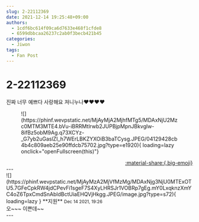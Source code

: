 ```yaml
---
slug: 2-22112369
date: 2021-12-14 19:25:48+09:00
authors:
  - 1cdf6bc614f09ca6d7633e468f1cfde8
  - 6599dbbcaa26237c2ab0f3becb421b45
categories:
  - Jiwon
tags:
  - Fan Post
---
```


# 2-22112369

<div class="post-container" markdown="1">
<div class="content-container md-sidebar__scrollwrap" markdown="1">

진짜 너무 예쁘다 사랑해요 져니누나❤❤❤❤
<figure markdown="1">
![](https://phinf.wevpstatic.net/MjAyMjA2MjhfMTg5/MDAxNjU2Mzc0MTM3MTE4.bVu-iBRRMtlrwb2JUPBjpMpnJBkvglw-8ifBz5obM9Ag.q73XCYz-_G7yb2uGaslZI_h7WErLBKZYXOiB3baTCysg.JPEG/04129428cb4b4c809aeb25e90ffdcb75702.jpg?type=e1920){ loading=lazy onclick="openFullscreen(this)"}
</figure>


</div>
</div>

<div style="text-align: right;" markdown="1">
<a href="https://weverse.io/fromis9/fanpost/2-22112369" style="text-align: right;">:material-share:{.big-emoji}</a>
</div>
---

<div class="comments-container md-sidebar__scrollwrap" markdown="1">
<div class="comment" markdown="1">
<div class='id-container' markdown="1">
![](https://phinf.wevpstatic.net/MjAyMzA2MjVfMzMg/MDAxNjg3NjU0MTExOTU5.7GFeCpkRW4jdCPevFi1sgeF7S4XyLHRSJr1VOBRp7gEg.mY0LxqknzXmYC4oZ6TpxCmdSnAbldBctUiaEHQVjHkgg.JPEG/image.jpg?type=s72){ loading=lazy }
**<span class="artist">지원</span>** <small>Dec 14 2021, 19:26</small><br>
</div>
<div class='comment-body' markdown="1">
오~~~ 이쁜데~~
</div>
</div>
</div>
---
